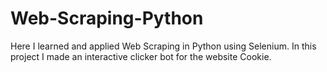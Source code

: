 # Web-Scraping-Python
Here I learned and applied Web Scraping in Python using Selenium. In this project I made an interactive clicker bot for the website Cookie.
